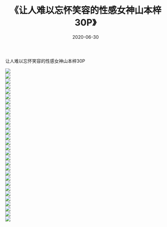 ﻿---
layout: post
title:  《让人难以忘怀笑容的性感女神山本梓30P》
date:   2020-06-30
img: http://img.660000.xyz/Sharelink/性感/2020/让人难以忘怀笑容的性感女神山本梓30P/000.jpg
categories: [美女, 清纯, 唯美]
---

让人难以忘怀笑容的性感女神山本梓30P

  ![](http://img.660000.xyz/Sharelink/性感/2020/让人难以忘怀笑容的性感女神山本梓30P/001.jpg) <br> ![](http://img.660000.xyz/Sharelink/性感/2020/让人难以忘怀笑容的性感女神山本梓30P/002.jpg) <br> ![](http://img.660000.xyz/Sharelink/性感/2020/让人难以忘怀笑容的性感女神山本梓30P/003.jpg) <br> ![](http://img.660000.xyz/Sharelink/性感/2020/让人难以忘怀笑容的性感女神山本梓30P/004.jpg) <br> ![](http://img.660000.xyz/Sharelink/性感/2020/让人难以忘怀笑容的性感女神山本梓30P/005.jpg) <br> ![](http://img.660000.xyz/Sharelink/性感/2020/让人难以忘怀笑容的性感女神山本梓30P/006.jpg) <br> ![](http://img.660000.xyz/Sharelink/性感/2020/让人难以忘怀笑容的性感女神山本梓30P/007.jpg) <br> ![](http://img.660000.xyz/Sharelink/性感/2020/让人难以忘怀笑容的性感女神山本梓30P/008.jpg) <br> ![](http://img.660000.xyz/Sharelink/性感/2020/让人难以忘怀笑容的性感女神山本梓30P/009.jpg) <br> ![](http://img.660000.xyz/Sharelink/性感/2020/让人难以忘怀笑容的性感女神山本梓30P/010.jpg) <br> ![](http://img.660000.xyz/Sharelink/性感/2020/让人难以忘怀笑容的性感女神山本梓30P/011.jpg) <br> ![](http://img.660000.xyz/Sharelink/性感/2020/让人难以忘怀笑容的性感女神山本梓30P/012.jpg) <br> ![](http://img.660000.xyz/Sharelink/性感/2020/让人难以忘怀笑容的性感女神山本梓30P/013.jpg) <br> ![](http://img.660000.xyz/Sharelink/性感/2020/让人难以忘怀笑容的性感女神山本梓30P/014.jpg) <br> ![](http://img.660000.xyz/Sharelink/性感/2020/让人难以忘怀笑容的性感女神山本梓30P/015.jpg) <br> ![](http://img.660000.xyz/Sharelink/性感/2020/让人难以忘怀笑容的性感女神山本梓30P/016.jpg) <br> ![](http://img.660000.xyz/Sharelink/性感/2020/让人难以忘怀笑容的性感女神山本梓30P/017.jpg) <br> ![](http://img.660000.xyz/Sharelink/性感/2020/让人难以忘怀笑容的性感女神山本梓30P/018.jpg) <br> ![](http://img.660000.xyz/Sharelink/性感/2020/让人难以忘怀笑容的性感女神山本梓30P/019.jpg) <br> ![](http://img.660000.xyz/Sharelink/性感/2020/让人难以忘怀笑容的性感女神山本梓30P/020.jpg) <br> ![](http://img.660000.xyz/Sharelink/性感/2020/让人难以忘怀笑容的性感女神山本梓30P/021.jpg) <br> ![](http://img.660000.xyz/Sharelink/性感/2020/让人难以忘怀笑容的性感女神山本梓30P/022.jpg) <br> ![](http://img.660000.xyz/Sharelink/性感/2020/让人难以忘怀笑容的性感女神山本梓30P/023.jpg) <br> ![](http://img.660000.xyz/Sharelink/性感/2020/让人难以忘怀笑容的性感女神山本梓30P/024.jpg) <br> ![](http://img.660000.xyz/Sharelink/性感/2020/让人难以忘怀笑容的性感女神山本梓30P/025.jpg) <br> ![](http://img.660000.xyz/Sharelink/性感/2020/让人难以忘怀笑容的性感女神山本梓30P/026.jpg) <br> ![](http://img.660000.xyz/Sharelink/性感/2020/让人难以忘怀笑容的性感女神山本梓30P/027.jpg) <br> ![](http://img.660000.xyz/Sharelink/性感/2020/让人难以忘怀笑容的性感女神山本梓30P/028.jpg) <br> ![](http://img.660000.xyz/Sharelink/性感/2020/让人难以忘怀笑容的性感女神山本梓30P/029.jpg) <br> ![](http://img.660000.xyz/Sharelink/性感/2020/让人难以忘怀笑容的性感女神山本梓30P/030.jpg) <br>